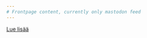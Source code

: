 ```yaml
---
# Frontpage content, currently only mastodon feed
---
```


<a class="mastodon-feed" href="https://some.hacklab.fi/@akaa" data-toot-limit="5">Lue lisää</a>